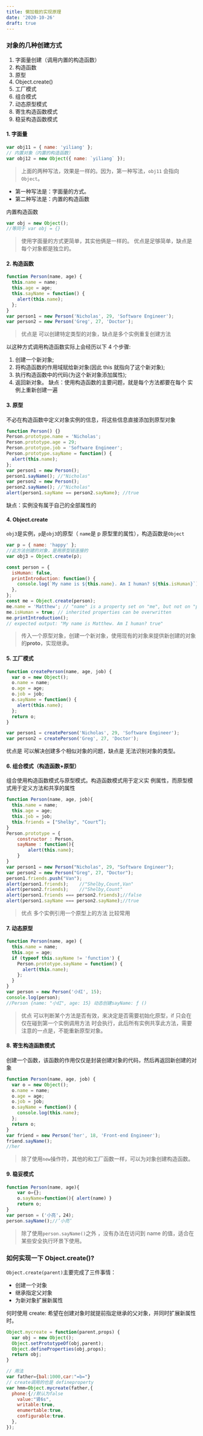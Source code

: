 ```yaml
---
title: 懒加载的实现原理
date: '2020-10-26'
draft: true
---
```


### 对象的几种创建方式

1.  字面量创建（调用内置的构造函数）
2.  构造函数
3.  原型
4.  Object.create()
5.  工厂模式
6.  组合模式
7.  动态原型模式
8.  寄生构造函数模式
9.  稳妥构造函数模式

#### 1. 字面量

```js
var obj11 = { name: 'yiliang' };
// 内置对象（内置的构造函数）
var obj12 = new Object({ name: `yiliang` });
```

> 上面的两种写法，效果是一样的。因为，第一种写法，`obj11` 会指向 `Object`。

- 第一种写法是：字面量的方式。
- 第二种写法是：内置的构造函数

内置构造函数

```js
var obj = new Object();
//等同于 var obj = {}
```

> 使用字面量的方式更简单，其实他俩是一样的。
> 优点是足够简单，缺点是每个对象都是独立的。

#### 2. 构造函数

```js
function Person(name, age) {
  this.name = name;
  this.age = age;
  this.sayName = function() {
    alert(this.name);
  };
}
var person1 = new Person('Nicholas', 29, 'Software Engineer');
var person2 = new Person('Greg', 27, 'Doctor');
```

> 优点是 可以创建特定类型的对象，缺点是多个实例重复创建方法

以这种方式调用构造函数实际上会经历以下 4 个步骤:

1. 创建一个新对象;
2. 将构造函数的作用域赋给新对象(因此 this 就指向了这个新对象);
3. 执行构造函数中的代码(为这个新对象添加属性);
4. 返回新对象。
   缺点：使用构造函数的主要问题，就是每个方法都要在每个 实例上重新创建一遍

#### 3. 原型

不必在构造函数中定义对象实例的信息，将这些信息直接添加到原型对象

```js
function Person() {}
Person.prototype.name = 'Nicholas';
Person.prototype.age = 29;
Person.prototype.job = 'Software Engineer';
Person.prototype.sayName = function() {
  alert(this.name);
};
var person1 = new Person();
person1.sayName(); //"Nicholas"
var person2 = new Person();
person2.sayName(); //"Nicholas"
alert(person1.sayName == person2.sayName); //true
```

缺点：实例没有属于自己的全部属性的

#### 4. Object.create

`obj3`是实例，`p`是`obj3`的原型（ `name`是 p 原型里的属性），构造函数是`Object`

```js
var p = { name: 'happy' };
//此方法创建的对象，是用原型链连接的
var obj3 = Object.create(p);
```

```js
const person = {
  isHuman: false,
  printIntroduction: function() {
    console.log(`My name is ${this.name}. Am I human? ${this.isHuman}`);
  },
};
const me = Object.create(person);
me.name = 'Matthew'; // "name" is a property set on "me", but not on "person"
me.isHuman = true; // inherited properties can be overwritten
me.printIntroduction();
// expected output: "My name is Matthew. Am I human? true"
```

> 传入一个原型对象，创建一个新对象，使用现有的对象来提供新创建的对象的**proto**，实现继承。

#### 5. 工厂模式

```js
function createPerson(name, age, job) {
  var o = new Object();
  o.name = name;
  o.age = age;
  o.job = job;
  o.sayName = function() {
    alert(this.name);
  };
  return o;
}

var person1 = createPerson('Nicholas', 29, 'Software Engineer');
var person2 = createPerson('Greg', 27, 'Doctor');
```

优点是 可以解决创建多个相似对象的问题，缺点是 无法识别对象的类型。

#### 6. 组合模式（构造函数+原型）

组合使用构造函数模式与原型模式。构造函数模式用于定义实 例属性，而原型模式用于定义方法和共享的属性

```js
function Person(name, age, job){
  this.name = name;
  this.age = age;
  this.job = job;
  this.friends = ["Shelby", "Court”];
}
Person.prototype = {
    constructor : Person,
    sayName : function(){
        alert(this.name);
    }
}
var person1 = new Person("Nicholas", 29, "Software Engineer");
var person2 = new Person("Greg", 27, "Doctor");
person1.friends.push("Van");
alert(person1.friends);    //"Shelby,Count,Van"
alert(person2.friends);    //"Shelby,Count"
alert(person1.friends === person2.friends);//false
alert(person1.sayName === person2.sayName);//true
```

> 优点 多个实例引用一个原型上的方法 比较常用

#### 7. 动态原型

```js
function Person(name, age) {
  this.name = name;
  this.age = age;
  if (typeof this.sayName != 'function') {
    Person.prototype.sayName = function() {
      alert(this.name);
    };
  }
}
var person = new Person('小红', 15);
console.log(person);
//Person {name: "小红", age: 15} 动态创建sayName: ƒ ()
```

> 优点 可以判断某个方法是否有效，来决定是否需要初始化原型，if 只会在仅在碰到第一个实例调用方法
> 时会执行，此后所有实例共享此方法，需要注意的一点是，不能重新原型对象。

#### 8. 寄生构造函数模式

创建一个函数，该函数的作用仅仅是封装创建对象的代码，然后再返回新创建的对象

```js
function Person(name, age, job) {
  var o = new Object();
  o.name = name;
  o.age = age;
  o.job = job;
  o.sayName = function() {
    console.log(this.name);
  };
  return o;
}
var friend = new Person('her', 18, 'Front-end Engineer');
friend.sayName();
//her
```

> 除了使用`new`操作符，其他的和工厂函数一样，可以为对象创建构造函数。

#### 9. 稳妥模式

```js
function Person(name, age){
    var o={};
    o.sayName=function(){ alert(name) }
    return o;
}
var person = ('小亮'，24);
person.sayName();//’小亮‘
```

> 除了使用`person.sayName()`之外 ，没有办法在访问到 name 的值，适合在某些安全执行环景下使用。

### 如何实现一下 Object.create()?

`Object.create(parent)`主要完成了三件事情：

- 创建一个对象
- 继承指定父对象
- 为新对象扩展新属性

何时使用 create: 希望在创建对象时就提前指定继承的父对象，并同时扩展新属性时。

```js
Object.mycreate = function(parent,props) {
  var obj = new Object();
  Object.setPrototypeOf(obj,parent);
  Object.defineProperties(obj,props);
  return obj;
}

// 用法
var father={bal:1000,car:"=b="}
// create调用的也是 defineproperty
var hmm=Object.mycreate(father,{
  phone:{//默认为false
    value:"肾6s",
    writable:true,
    enumertable:true,
    configurable:true.
  },
});

```
